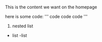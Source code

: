 This is the content we want on the homepage


here is some code:
'''
code code code
'''
1. nested list
  - list
    -list 
